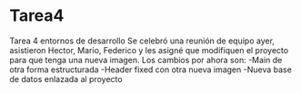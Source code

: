# Tarea4
Tarea 4 entornos de desarrollo
Se celebró una reunión de equipo ayer, asistieron Hector, Mario, Federico y les asigné que modifiquen el proyecto para que tenga una nueva imagen.
Los cambios por ahora son:
  -Main de otra forma estructurada
  -Header fixed con otra nueva imagen
  -Nueva base de datos enlazada al proyecto
